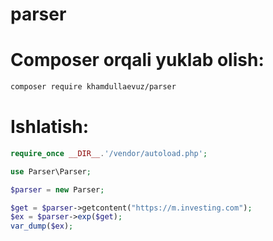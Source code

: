 # parser

# Composer orqali yuklab olish:

```bash
composer require khamdullaevuz/parser
```

# Ishlatish:

```php
require_once __DIR__.'/vendor/autoload.php';

use Parser\Parser;

$parser = new Parser;

$get = $parser->getcontent("https://m.investing.com");
$ex = $parser->exp($get);
var_dump($ex);
```
